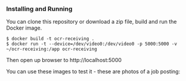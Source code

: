 ### Installing and Running

You can clone this repository or download a zip file, build and run the Docker image.

```
$ docker build -t ocr-receiving .
$ docker run -t --device=/dev/video0:/dev/video0 -p 5000:5000 -v ~/ocr-receiving:/app ocr-receiving
```
 
Then open up browser to http://localhost:5000

You can use these images to test it - these are photos of a job posting:
